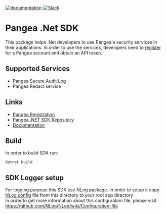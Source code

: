 
[![documentation](https://img.shields.io/badge/documentation-pangea-blue?style=for-the-badge&labelColor=551B76)](https://pangea.cloud/docs/sdk/go/)
[![Slack](https://img.shields.io/badge/Slack-4A154B?style=for-the-badge&logo=slack&logoColor=white)](https://pangea.cloud/join-slack/)


# Pangea .Net SDK  

This package helps .Net developers to use Pangea's security services in their applications. In order to use the services, developers need to [register](https://login.aws.us.pangea.cloud/signup) for a Pangea account and obtain an API token.


## Supported Services  

- Pangea Secure Audit Log  
- Pangea Redact service  


## Links

- [Pangea Registration](https://login.aws.us.pangea.cloud/signup)  
- [Pangea .NET SDK Repository](https://github.com/pangeacyber/pangea-dotnet)  
- [Documentation](https://pangea.cloud/docs/sdk/csharp/)  


## Build 

In order to build SDK run:

```
dotnet build
```


## SDK Logger setup

For logging purpose this SDK use NLog package. In order to setup it copy [NLog.config](./NLog.config) file from this directory to your root app directory  
In order to get more information about this configuration file, please visit https://github.com/NLog/NLog/wiki/Configuration-file 

